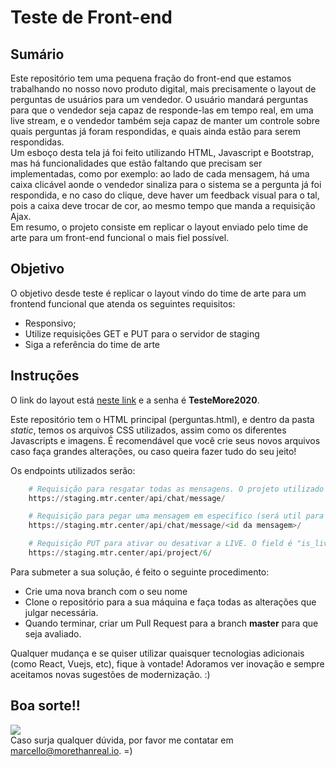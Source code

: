 # Teste de Front-end

## Sumário

Este repositório tem uma pequena fração do front-end que estamos trabalhando no nosso novo produto digital, mais precisamente o layout de perguntas de usuários para um vendedor. O usuário mandará perguntas para que o vendedor seja capaz de responde-las em tempo real, em uma live stream, e o vendedor também seja capaz de manter um controle sobre quais perguntas já foram respondidas, e quais ainda estão para serem respondidas.  <br />
Um esboço desta tela já foi feito utilizando HTML, Javascript e Bootstrap, mas há funcionalidades que estão faltando que precisam ser implementadas, como por exemplo: ao lado de cada mensagem, há uma caixa clicável aonde o vendedor sinaliza para o sistema se a pergunta já foi respondida, e no caso do clique, deve haver um feedback visual para o tal, pois a caixa deve trocar de cor, ao mesmo tempo que manda a requisição Ajax.  <br />
Em resumo, o projeto consiste em replicar o layout enviado pelo time de arte para um front-end funcional o mais fiel possível.  <br />

## Objetivo

O objetivo desde teste é replicar o layout vindo do time de arte para um frontend funcional que atenda os seguintes requisitos: 

- Responsivo; 
- Utilize requisições GET e PUT para o servidor de staging
- Siga a referência do time de arte

## Instruções

O link do layout está [neste link](https://xd.adobe.com/view/a0f48dcb-4128-49bb-4e94-b1272069d223-d6c5/) e a senha é **TesteMore2020**.  <br />

Este repositório tem o HTML principal (perguntas.html), e dentro da pasta _static_, temos os arquivos CSS utilizados, assim como os diferentes Javascripts e imagens. É recomendável que você crie seus novos arquivos caso faça grandes alterações, ou caso queira fazer tudo do seu jeito! <br />

Os endpoints utilizados serão: 
```py
    # Requisição para resgatar todas as mensagens. O projeto utilizado é o de id número 6
    https://staging.mtr.center/api/chat/message/

    # Requisição para pegar uma mensagem em especifico (será util para o verbo PUT):
    https://staging.mtr.center/api/chat/message/<id da mensagem>/

    # Requisição PUT para ativar ou desativar a LIVE. O field é "is_live_active" 
    https://staging.mtr.center/api/project/6/

```

Para submeter a sua solução, é feito o seguinte procedimento: 
- Crie uma nova branch com o seu nome 
- Clone o repositório para a sua máquina e faça todas as alterações que julgar necessária.
- Quando terminar, criar um Pull Request para a branch **master** para que seja avaliado. 

Qualquer mudança e se quiser utilizar quaisquer tecnologias adicionais (como React, Vuejs, etc), fique à vontade! Adoramos ver inovação e sempre aceitamos novas sugestões de modernização. :) 

## Boa sorte!!
![](https://media.giphy.com/media/JIX9t2j0ZTN9S/giphy.gif)
<br />
Caso surja qualquer dúvida, por favor me contatar em [marcello@morethanreal.io](marcello@morethanreal.io). =)